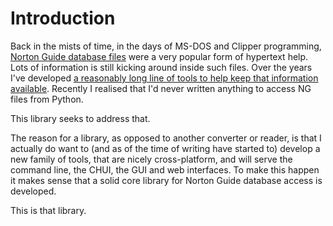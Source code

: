 # Introduction

Back in the mists of time, in the days of MS-DOS and Clipper programming,
[Norton Guide database files](https://en.wikipedia.org/wiki/Norton_Guides)
were a very popular form of hypertext help. Lots of information is still
kicking around inside such files. Over the years I've developed [a
reasonably long line of tools to help keep that information
available](http://www.davep.org/norton-guides/). Recently I realised that
I'd never written anything to access NG files from Python.

This library seeks to address that.

The reason for a library, as opposed to another converter or reader, is that
I actually do want to (and as of the time of writing have started to)
develop a new family of tools, that are nicely cross-platform, and will
serve the command line, the CHUI, the GUI and web interfaces. To make this
happen it makes sense that a solid core library for Norton Guide database
access is developed.

This is that library.

[//]: # (introduction.md ends here)
